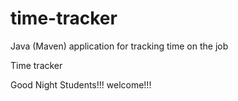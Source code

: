 # time-tracker
Java (Maven) application for tracking time on the job

Time tracker

Good Night Students!!!
welcome!!!

